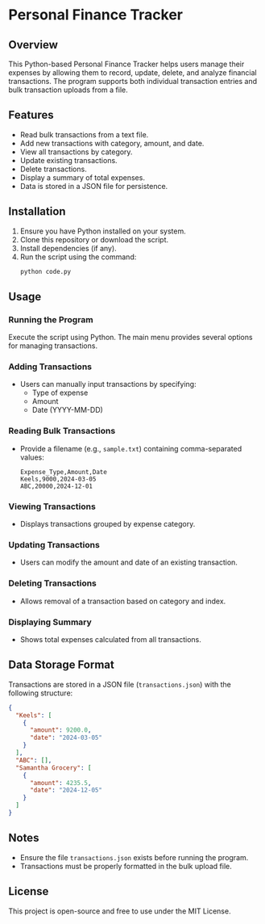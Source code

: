 # Personal Finance Tracker

## Overview
This Python-based Personal Finance Tracker helps users manage their expenses by allowing them to record, update, delete, and analyze financial transactions. The program supports both individual transaction entries and bulk transaction uploads from a file.

## Features
- Read bulk transactions from a text file.
- Add new transactions with category, amount, and date.
- View all transactions by category.
- Update existing transactions.
- Delete transactions.
- Display a summary of total expenses.
- Data is stored in a JSON file for persistence.

## Installation
1. Ensure you have Python installed on your system.
2. Clone this repository or download the script.
3. Install dependencies (if any).
4. Run the script using the command:
   ```sh
   python code.py
   ```

## Usage
### Running the Program
Execute the script using Python. The main menu provides several options for managing transactions.

### Adding Transactions
- Users can manually input transactions by specifying:
  - Type of expense
  - Amount
  - Date (YYYY-MM-DD)

### Reading Bulk Transactions
- Provide a filename (e.g., `sample.txt`) containing comma-separated values:
  ```
  Expense_Type,Amount,Date
  Keels,9000,2024-03-05
  ABC,20000,2024-12-01
  ```

### Viewing Transactions
- Displays transactions grouped by expense category.

### Updating Transactions
- Users can modify the amount and date of an existing transaction.

### Deleting Transactions
- Allows removal of a transaction based on category and index.

### Displaying Summary
- Shows total expenses calculated from all transactions.

## Data Storage Format
Transactions are stored in a JSON file (`transactions.json`) with the following structure:
```json
{
  "Keels": [
    {
      "amount": 9200.0,
      "date": "2024-03-05"
    }
  ],
  "ABC": [],
  "Samantha Grocery": [
    {
      "amount": 4235.5,
      "date": "2024-12-05"
    }
  ]
}
```

## Notes
- Ensure the file `transactions.json` exists before running the program.
- Transactions must be properly formatted in the bulk upload file.

## License
This project is open-source and free to use under the MIT License.

